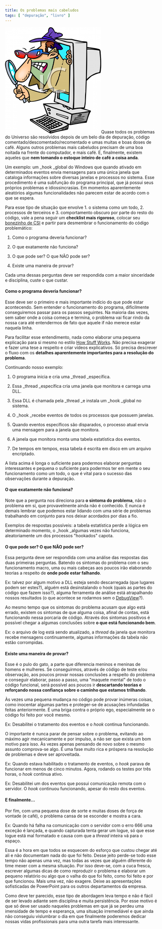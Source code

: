```yaml
---
title: Os problemas mais cabeludos
tags: [ "depuração", "livro" ]
---
```


![Detetive do Computador](/images/9596_spy_peering_out_of_a_computer.png)Quase todos os problemas do Universo são resolvidos depois de um belo dia de depuração, código comentado/descomentado/recomentado e umas muitas e boas doses de café. Alguns outros problemas mais cabeludos precisam de uma boa noitada na frente do computador, e mais café. E, finalmente, existem aqueles que **nem tomando o estoque inteiro de café a coisa anda**.

Um exemplo: um _hook _global do Windows que quando ativado em determinados eventos envia mensagens para uma única janela que cataloga informações sobre diversas janelas e processos no sistema. Esse procedimento é uma subfunção do programa principal, que já possui seus próprios problemas e idiossincrasias. Em momentos aparentemente aleatórios algumas funcionalidades não parecem estar de acordo com o que se espera.

Para esse tipo de situação que envolve 1. o sistema como um todo, 2. processos de terceiros e 3. comportamento obscuro por parte do resto do código, vale a pena seguir um **checklist mais rigoroso**, colocar seu [bonezinho de CSI](http://www.caloni.com.br/csi-crashed-server-investigation) e partir para desmembrar o funcionamento do código problemático:



	
  1. Como o programa deveria funcionar?

	
  2. O que exatamente não funciona?

	
  3. O que pode ser? O que NÃO pode ser?

	
  4. Existe uma maneira de provar?


Cada uma dessas perguntas deve ser respondida com a maior sinceridade e disciplina, custe o que custar.



#### Como o programa deveria funcionar?


Esse deve ser o primeiro e mais importante indício do que pode estar acontecendo. Sem entender o funcionamento do programa, dificilmente conseguiremos passar para os passos seguintes. Na maioria das vezes, sem saber onde a coisa começa e termina, o problema vai ficar rindo da nossa cara até entendermos de fato que aquele if não merece estar naquela linha.

Para facilitar esse entendimento, nada como elaborar uma pequena explicação para si mesmo no estilo [How Stuff Works](http://www.hsw.uol.com.br/). Não precisa exagerar e fazer uma tese a respeito e criar vídeos explicativos. Só precisa descrever o fluxo com os **detalhes aparentemente importantes para a resolução do problema**.

Continuando nosso exemplo:



	
  1. O programa inicia e cria uma _thread _específica.

	
  2. Essa _thread _específica cria uma janela que monitora e carrega uma DLL.

	
  3. Essa DLL é chamada pela _thread _e instala um _hook _global no sistema.

	
  4. O _hook _recebe eventos de todos os processos que possuem janelas.

	
  5. Quando eventos específicos são disparados, o processo atual envia uma mensagem para a janela que monitora.

	
  6. A janela que monitora monta uma tabela estatística dos eventos.

	
  7. De tempos em tempos, essa tabela é escrita em disco em um arquivo encriptado.


A lista acima é longa o suficiente para podermos elaborar perguntas interessantes e pequena o suficiente para podermos ter em mente o seu funcionamento como um todo, o que é vital para o sucesso das observações durante a depuração.


#### O que exatamente não funciona?


Note que a pergunta nos direciona para **o sintoma do problema**, não o problema em si, que provavelmente ainda não é conhecido. E nunca é demais lembrar que podemos estar lidando com uma série de problemas trabalhando em conjunto para nos deixar acordados por dias a fio.

Exemplos de respostas possíveis: a tabela estatística perde a lógica em determinado momento, o _hook _algumas vezes não funciona, aleatoriamente um dos processos "hookados" capota.


#### O que pode ser? O que NÃO pode ser?


Essa pergunta deve ser respondida com uma análise das respostas das duas primeiras perguntas. Batendo os sintomas do problema com o seu funcionamento macro, uma ou mais cabeças aos poucos irão elaborando teorias a respeito de **onde pode estar falhando**.

Ex: talvez por algum motivo a DLL esteja sendo descarregada (que lugares podem ser estes?), alguém está desinstalando o hook (quais as partes do código que fazem isso?), alguma ferramenta de análise está atrapalhando nossos resultados (o que acontece se rodarmos sem o [DebugView](http://technet.microsoft.com/en-us/sysinternals/bb896647.aspx)?).

Ao mesmo tempo que os sintomas do problema acusam que algo está errado, existem os sintomas de que alguma coisa, afinal de contas, está funcionando nessa porcaria de código. Através dos sintomas positivos é possível chegar a algumas conclusões sobre **o que está funcionando bem**.

Ex: o arquivo de log está sendo atualizado, a _thread_ da janela que monitora recebe mensagens continuamente, algumas informações da tabela não estão corrompidas.


#### Existe uma maneira de provar?


Esse é o pulo do gato, a parte que diferencia meninos e meninas de homens e mulheres. Se conseguirmos, através de código de teste e/ou observação, aos poucos provar nossas conclusões a respeito do problema e conseguir elaborar, passo a passo, uma "maquete mental" de todo o código funcional, será possível aos poucos ir **descartando teorias e reforçando nossa confiança sobre o caminho que estamos trilhando**.

Às vezes uma pequena mudança no código pode provar inúmeras coisas, como inocentar algumas partes e proteger-se de acusações infundadas feitas anteriormente. É uma briga contra o próprio ego, especialmente se o código foi feito por você mesmo.

Ex: Desabilitei o tratamento dos eventos e o _hook_ continua funcionando.

O importante é nunca parar de pensar sobre o problema, evitando ao máximo agir mecanicamente e por impulso, a não ser que exista um bom motivo para isso. Às vezes apenas pensando de novo sobre o mesmo assunto comprova-se algo. É uma fase muito rica e próspera na resolução de problemas e deve ser aproveitada.

Ex: Quando estava habilitado o tratamento de eventos, o _hook_ parava de funcionar em menos de cinco minutos. Agora, rodando os testes por três horas, o _hook_ continua ativo.

Ex: Desabilitei um dos eventos que possui comunicação remota com o servidor. O _hook_ continuou funcionando, apesar do resto dos eventos.


#### E finalmente...


Por fim, com uma pequena dose de sorte e muitas doses de força de vontade (e café), o problema cansa de se esconder e mostra a cara.

Ex: Quando há falha na comunicação com o servidor com o erro 666 uma exceção é lançada, e quando capturada tenta gerar um logue, só que esse logue está mal formatado e causa com que a _thread_ inteira vá para o espaço.

Essa é a hora em que todos se esquecem do esforço que custou chegar até ali e não documentam nada do que foi feito. Desse jeito perde-se todo esse tempo não apenas uma vez, mas todas as vezes que alguém diferente do time mexer com a mesma situação. Por isso deve-se, com a cuca fresca, escrever algumas dicas de como reproduzir o problema e elaborar um pequeno relatório ou algo que o valha do que foi feito, como foi feito e por que funcionou. Mais uma vez, não exagere. Deixe as apresentações sofisticadas de PowerPoint para os outros departamentos da empresa.

Como deve ter parecido, esse tipo de abordagem leva tempo e não é fácil de ser levado adiante sem disciplina e muita persistência. Por esse motivo é que só deve ser usado naqueles problemas em que já se perdeu uma imensidade de tempo e esperança, uma situação irremediável e que ainda não conseguiu vislumbrar o dia em que finalmente poderemos dedicar nossas vidas profissionais para uma outra tarefa mais interessante.
